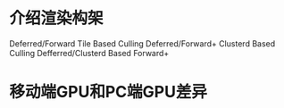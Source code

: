 # 介绍渲染构架
Deferred/Forward
Tile Based Culling Deferred/Forward+
Clusterd Based Culling Defferred/Clusterd Based Forward+

# 移动端GPU和PC端GPU差异